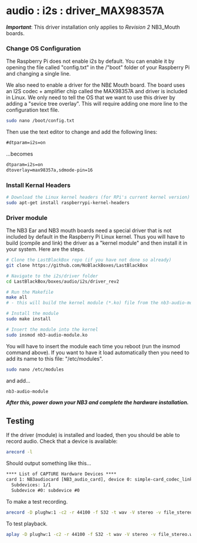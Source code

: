 # audio : i2s : driver_MAX98357A

***Important***: This driver installation only applies to *Revision 2* NB3_Mouth boards.

### Change OS Configuration 

The Raspberry Pi does not enable i2s by default. You can enable it by opening the file called "config.txt" in the /"boot" folder of your Raspberry Pi and changing a single line.

We also need to enable a driver for the NB£ Mouth board. The board uses an I2S codec + amplifier chip called the MAX98357A and driver is included in Linux. We only need to tell the OS that we want to use this driver by adding a "sevice tree overlay". This will require adding one more line to the configuration text file.

```bash
sudo nano /boot/config.txt
```

Then use the text editor to change and add the following lines:

```txt
#dtparam=i2s=on
```
...becomes

```txt
dtparam=i2s=on
dtoverlay=max98357a,sdmode-pin=16
```

### Install Kernal Headers

```bash
# Download the Linux kernel headers (for RPi's current kernel version) - after running update/upgrade
sudo apt-get install raspberrypi-kernel-headers
```

### Driver module

The NB3 Ear and NB3 mouth boards need a special driver that is not included by default in the Raspberry Pi Linux kernel. Thus you will have to build (compile and link) the driver as a "kernel module" and then install it in your system. Here are the steps.

```bash
# Clone the LastBlackBox repo (if you have not done so already)
git clone https://github.com/NoBlackBoxes/LastBlackBox

# Navigate to the i2s/driver folder
cd LastBlackBox/boxes/audio/i2s/driver_rev2

# Run the Makefile
make all
# - this will build the kernel module (*.ko) file from the nb3-audio-module.c source file.

# Install the module
sudo make install

# Insert the module into the kernel
sudo insmod nb3-audio-module.ko
```

You will have to insert the module each time you reboot (run the insmod command above). If you want to have it load automatically then you need to add its name to this file: "/etc/modules".

```bash
sudo nano /etc/modules
```

and add...

```txt
nb3-audio-module
```

***After this, power down your NB3 and complete the hardware installation.***

## Testing

If the driver (module) is installed and loaded, then you should be able to record audio. Check that a device is available:

```bash
arecord -l
```

Should output something like this...

```txt
**** List of CAPTURE Hardware Devices ****
card 1: NB3audiocard [NB3_audio_card], device 0: simple-card_codec_link snd-soc-dummy-dai-0 [simple-card_codec_link snd-soc-dummy-dai-0]
  Subdevices: 1/1
  Subdevice #0: subdevice #0
```

To make a test recording.

```bash
arecord -D plughw:1 -c2 -r 44100 -f S32 -t wav -V stereo -v file_stereo.wav
```

To test playback.

```bash
aplay -D plughw:1 -c2 -r 44100 -f S32 -t wav -V stereo -v file_stereo.wav
```